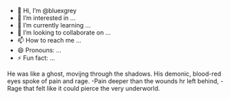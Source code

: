 - 👋 Hi, I’m @bluexgrey
- 👀 I’m interested in ...
- 🌱 I’m currently learning ...
- 💞️ I’m looking to collaborate on ...
- 📫 How to reach me ...
- 😄 Pronouns: ...
- ⚡ Fun fact: ...

<!---
bluexgrey/bluexgrey is a ✨ special ✨ repository because its `README.md` (this file) appears on your GitHub profile.
You can click the Preview link to take a look at your changes.
--->

He was like a ghost, movijng through the shadows.
His demonic, blood-red eyes spoke of pain and rage.
-Pain deeper than the wounds hr left behind,
-Rage that felt like it could pierce the very underworld.
